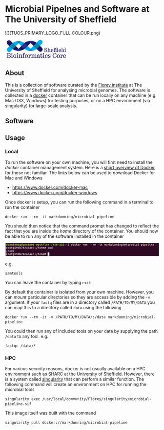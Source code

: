 # Microbial Pipelnes and Software at The University of Sheffield

![](TUOS_PRIMARY_LOGO_FULL COLOUR.png)

![](logo-sm.png)

## About

This is a collection of software curated by the [Florey institute](http://www.floreyinstitute.com/) at The University of Sheffield for analysing microbial genomes. The software is collected in a [docker](https://www.docker.com/) container that can be run locally on any machine (e.g. Mac OSX, Windows) for testing purposes, or on a HPC environment (via singularity) for large-scale analysis.

## Software

## Usage

### Local

To run the software on your own machine, you will first need to install the *docker* container management system. Here is a [short overview of Docker](https://markdunning.github.io/docker-overview/) for those not familiar. The links below can be used to download Docker for Mac and Windows

- https://www.docker.com/docker-mac
- https://www.docker.com/docker-windows

Once docker is setup, you can run the following command in a terminal to run the container

```
docker run --rm -it markdunning/microbial-pipeline
```

You should then notice that the command prompt has changed to reflect the fact that you are inside the *home* directory of the container. You should now be able to run any of the software installed in the container 

![](docker_first_run.png)

e.g.

```
samtools
```

You can leave the container by typing ```exit```

By default the container is isolated from your own machine. However, you can *mount* particular directories so they are accessible by adding the `-v` argument. If your `fastq` files are in a directory called `/PATH/TO/MY/DATA` you can map this to a directory called `data` using the following

```
docker run --rm -it -v /PATH/TO/MY/DATA/:/data markdunning/microbial-pipeline
```

You could then run any of included tools on your data by supplying the path `/data` to any tool. e.g.

```
fastqc /data/*
```
### HPC

For various security reasons, docker is not usually available on a HPC environment such as SHARC at the University of Sheffield. However, there is a system called [singularity](https://singularity.lbl.gov/) that can perform a similar function. The following command will create an environment on HPC for running the microbial tools


```
singularity exec /usr/local/community/Florey/singularity/microbial-pipeline.sif
```

This image itself was built with the command

```
singularity pull docker://markdunning/microbial-pipeline
```
